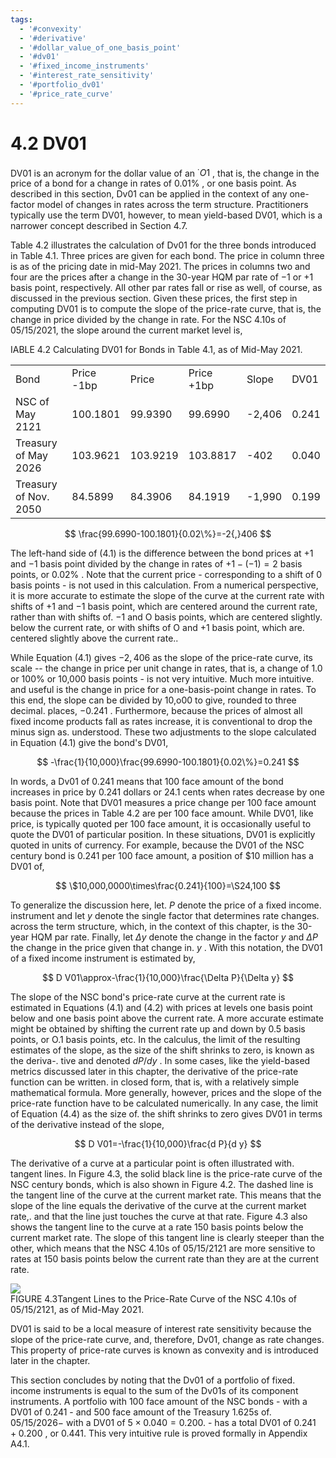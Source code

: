 ```yaml
---
tags:
  - '#convexity'
  - '#derivative'
  - '#dollar_value_of_one_basis_point'
  - '#dv01'
  - '#fixed_income_instruments'
  - '#interest_rate_sensitivity'
  - '#portfolio_dv01'
  - '#price_rate_curve'
---
```

# 4.2 DV01  

DV01 is an acronym for the dollar value of an $^{\cdot}O1$ , that is, the change in the price of a bond for a change in rates of $0.01\%$ , or one basis point. As described in this section, Dv01 can be applied in the context of any one-factor model of changes in rates across the term structure. Practitioners typically use the term DV01, however, to mean yield-based DV01, which is a narrower concept described in Section 4.7.  

Table 4.2 illustrates the calculation of Dv01 for the three bonds introduced in Table 4.1. Three prices are given for each bond. The price in column three is as of the pricing date in mid-May 2021. The prices in columns two and four are the prices after a change in the 30-year HQM par rate of $-1$ or $+1$ basis point, respectively. All other par rates fall or rise as well, of course, as discussed in the previous section. Given these prices, the first step in computing DV01 is to compute the slope of the price-rate curve, that is, the change in price divided by the change in rate. For the NSC 4.10s of 05/15/2021, the slope around the current market level is,  

IABLE 4.2 Calculating DV01 for Bonds in Table 4.1, as of Mid-May 2021.   


<html><body><table><tr><td>Bond</td><td>Price -1bp</td><td>Price</td><td>Price +1bp</td><td>Slope</td><td>DV01</td></tr><tr><td>NSC of May 2121</td><td>100.1801</td><td>99.9390</td><td>99.6990</td><td>-2,406</td><td>0.241</td></tr><tr><td>Treasury of May 2026</td><td>103.9621</td><td>103.9219</td><td>103.8817</td><td>-402</td><td>0.040</td></tr><tr><td>Treasury of Nov. 2050</td><td>84.5899</td><td>84.3906</td><td>84.1919</td><td>-1,990</td><td>0.199</td></tr></table></body></html>  

$$
\frac{99.6990-100.1801}{0.02\%}=-2{,}406
$$  

The left-hand side of (4.1) is the difference between the bond prices at $+1$ and $-1$ basis point divided by the change in rates of $+1-(-1)=2$ basis points, or $0.02\%$ . Note that the current price - corresponding to a shift of 0 basis points - is not used in this calculation. From a numerical perspective, it is more accurate to estimate the slope of the curve at the current rate with shifts of $+1$ and $-1$ basis point, which are centered around the current rate, rather than with shifts of. $-1$ and O basis points, which are centered slightly. below the current rate, or with shifts of O and $+1$ basis point, which are. centered slightly above the current rate..  

While Equation (4.1) gives $-2{,}406$ as the slope of the price-rate curve, its scale -- the change in price per unit change in rates, that is, a change of 1.0 or $100\%$ or 10,000 basis points - is not very intuitive. Much more intuitive. and useful is the change in price for a one-basis-point change in rates. To this end, the slope can be divided by 10,o00 to give, rounded to three decimal. places, $-0.241$ . Furthermore, because the prices of almost all fixed income products fall as rates increase, it is conventional to drop the minus sign as. understood. These two adjustments to the slope calculated in Equation (4.1) give the bond's DV01,  

$$
-\frac{1}{10,000}\frac{99.6990-100.1801}{0.02\%}=0.241
$$  

In words, a Dv01 of 0.241 means that 100 face amount of the bond increases in price by 0.241 dollars or 24.1 cents when rates decrease by one basis point. Note that DV01 measures a price change per 100 face amount because the prices in Table 4.2 are per 100 face amount. While DV01, like price, is typically quoted per 100 face amount, it is occasionally useful to quote the DV01 of particular position. In these situations, DV01 is explicitly quoted in units of currency. For example, because the DV01 of the NSC century bond is 0.241 per 100 face amount, a position of $\$10$ million has a DV01 of,  

$$
\$10,000,0000\times\frac{0.241}{100}=\S24,100
$$  

To generalize the discussion here, let. $P$ denote the price of a fixed income. instrument and let $y$ denote the single factor that determines rate changes. across the term structure, which, in the context of this chapter, is the 30-year HQM par rate. Finally, let $\Delta y$ denote the change in the factor $y$ and $\Delta P$ the change in the price given that change in. $y$ . With this notation, the DV01 of a fixed income instrument is estimated by,  

$$
D V01\approx-\frac{1}{10,000}\frac{\Delta P}{\Delta y}
$$  

The slope of the NSC bond's price-rate curve at the current rate is estimated in Equations (4.1) and (4.2) with prices at levels one basis point below and one basis point above the current rate. A more accurate estimate might be obtained by shifting the current rate up and down by 0.5 basis points, or O.1 basis points, etc. In the calculus, the limit of the resulting estimates of the slope, as the size of the shift shrinks to zero, is known as the deriva-. tive and denoted $d P/d y$ . In some cases, like the yield-based metrics discussed later in this chapter, the derivative of the price-rate function can be written. in closed form, that is, with a relatively simple mathematical formula. More generally, however, prices and the slope of the price-rate function have to be calculated numerically. In any case, the limit of Equation (4.4) as the size of. the shift shrinks to zero gives DV01 in terms of the derivative instead of the slope,  

$$
D V01=-\frac{1}{10,000}\frac{d P}{d y}
$$  

The derivative of a curve at a particular point is often illustrated with. tangent lines. In Figure 4.3, the solid black line is the price-rate curve of the NSC century bonds, which is also shown in Figure 4.2. The dashed line is the tangent line of the curve at the current market rate. This means that the slope of the line equals the derivative of the curve at the current market rate,. and that the line just touches the curve at that rate. Figure 4.3 also shows the tangent line to the curve at a rate 150 basis points below the current market rate. The slope of this tangent line is clearly steeper than the other, which means that the NSC 4.10s of 05/15/2121 are more sensitive to rates at 150 basis points below the current rate than they are at the current rate.  

![](2995780d0232362ecd20510ec589c69080a8e897e170f0611944b2232cd2f3c4.jpg)  
FIGURE 4.3Tangent Lines to the Price-Rate Curve of the NSC 4.10s of 05/15/2121, as of Mid-May 2021.  

DV01 is said to be a local measure of interest rate sensitivity because the slope of the price-rate curve, and, therefore, Dv01, change as rate changes. This property of price-rate curves is known as convexity and is introduced later in the chapter.  

This section concludes by noting that the Dv01 of a portfolio of fixed. income instruments is equal to the sum of the Dv01s of its component instruments. A portfolio with 100 face amount of the NSC bonds - with a DV01 of 0.241 - and 500 face amount of the Treasury 1.625s of. $05/15/2026-$ with a DV01 of $5\times0.040=0.200.$ - has a total DV01 of $0.241+0.200$ , or 0.441. This very intuitive rule is proved formally in Appendix A4.1.  
